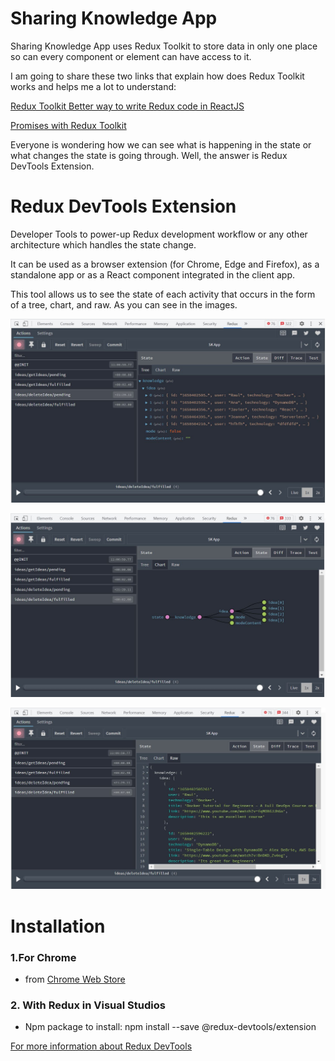 # Sharing Knowledge App

Sharing Knowledge App uses Redux Toolkit to store data in only one place so can every component or element can have access to it.

I am going to share these two links that explain how does Redux Toolkit works and helps me a lot to understand:

[Redux Toolkit Better way to write Redux code in ReactJS](https://www.geeksforgeeks.org/redux-toolkit-better-way-to-write-redux-code-in-reactjs/#:~:text=Redux%20Toolkit%20is%20used%20for,the%20data%20in%20the%20reducer.)

[Promises with Redux Toolkit](https://redux-toolkit.js.org/api/createAsyncThunk)

Everyone is wondering how we can see what is happening in the state or what changes the state is going through. Well, the answer is Redux DevTools Extension.

# Redux DevTools Extension

Developer Tools to power-up Redux development workflow or any other architecture which handles the state change.

It can be used as a browser extension (for Chrome, Edge and Firefox), as a standalone app or as a React component integrated in the client app.

This tool allows us to see the state of each activity that occurs in the form of a tree, chart, and raw. As you can see in the images.

![tree!](tree-img.JPG)

![chart!](chart-img.JPG)

![raw!](raw-img.JPG)

# Installation

### 1.For Chrome

- from [Chrome Web Store](https://chrome.google.com/webstore/detail/redux-devtools/lmhkpmbekcpmknklioeibfkpmmfibljd)

### 2. With Redux in Visual Studios

- Npm package to install: npm install --save @redux-devtools/extension

[For more information about Redux DevTools](https://github.com/reduxjs/redux-devtools)
